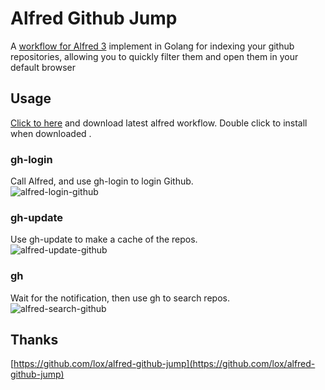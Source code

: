 # Alfred Github Jump

A [workflow for Alfred 3](https://www.alfredapp.com/help/workflows/) implement in Golang for indexing your github repositories, allowing you to quickly filter them and open them in your default browser

## Usage
[Click to here](https://github.com/yuanmomo/alfred-github-jump/releases) and download latest alfred workflow. Double click to install when downloaded .

### gh-login
Call Alfred, and use gh-login to login Github.<br />
![alfred-login-github](https://img.tupm.net/2020/05/48BDE8584A746E8F517E1C46139F801E.jpg)

### gh-update
Use gh-update to make a cache of the repos.<br />
![alfred-update-github](https://img.tupm.net/2020/05/189F981CB87BA04166DA9362314BD9C9.jpg)


### gh
Wait for the notification, then use gh to search repos.<br />
![alfred-search-github](https://img.tupm.net/2020/05/F0015830A1772EE0F00E99E5E30CB317.jpg)



## Thanks 

[https://github.com/lox/alfred-github-jump](https://github.com/lox/alfred-github-jump)
